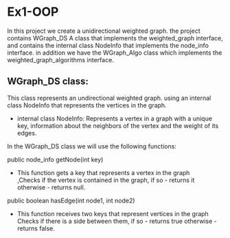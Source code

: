 # Ex1-OOP


In this project we create a unidirectional weighted graph.
the project contains WGraph_DS A class that implements the weighted_graph interface,
and contains the internal class NodeInfo that implements the node_info interface.
in addition we have the WGraph_Algo class which implements the weighted_graph_algorithms interface.


## WGraph_DS class:
This class represents an undirectional weighted graph.
using an internal class NodeInfo that represents the vertices in the graph.

* internal class NodeInfo:
Represents a vertex in a graph with a unique key,
information about the neighbors of the vertex and the weight of its edges.

In the WGraph_DS class we will use the following functions:

public node_info getNode(int key)
- This function gets a key that represents a vertex in the graph     
,Checks if the vertex is contained in the graph, if so - returns it
otherwise - returns null.

public boolean hasEdge(int node1, int node2)
- This function receives two keys that represent vertices in the graph
Checks if there is a side between them, if so - returns true
otherwise - returns false.


